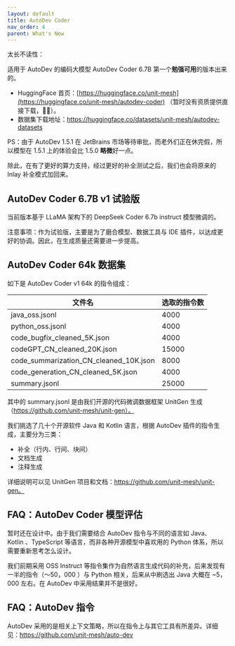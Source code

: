```yaml
---
layout: default
title: AutoDev Coder
nav_order: 4
parent: What's New
---
```


太长不读性：

适用于 AutoDev 的编码大模型 AutoDev Coder 6.7B 第一个**勉强可用**的版本出来的。

- HuggingFace 首页：[https://huggingface.co/unit-mesh](https://huggingface.co/unit-mesh/autodev-coder) （暂时没有资质提供直接下载，🐶🐶）。
- 数据集下载地址：https://huggingface.co/datasets/unit-mesh/autodev-datasets

PS：由于 AutoDev 1.5.1 在 JetBrains 市场等待审批，而老外们正在休完假，所以模型在 1.5.1 上的体验会比 1.5.0 **略微**好一点。

除此，在有了更好的算力支持，经过更好的补全测试之后，我们也会将原来的 Inlay 补全模式加回来。

## AutoDev Coder 6.7B v1 试验版

当前版本基于 LLaMA 架构下的 DeepSeek Coder 6.7b instruct 模型微调的。

注意事项：作为试验版，主要是为了磨合模型、数据工具与 IDE 插件，以达成更好的协调。因此，在生成质量还需要进一步提高。

## AutoDev Coder 64k 数据集

如下是 AutoDev Coder v1 64k 的指令组成：

| 文件名                                    | 选取的指令数 |
|----------------------------------------|--------|
| java_oss.jsonl                         | 4000   |
| python_oss.jsonl                       | 4000   |
| code_bugfix_cleaned_5K.json            | 4000   |
| codeGPT_CN_cleaned_20K.json            | 15000  |
| code_summarization_CN_cleaned_10K.json | 8000   |
| code_generation_CN_cleaned_5K.json     | 4000   |
| summary.jsonl                          | 25000  |

其中的 summary.jsonl 是由我们开源的代码微调数据框架 UnitGen 生成（https://github.com/unit-mesh/unit-gen）。

我们挑选了几十个开源软件 Java 和 Kotlin 语言，根据 AutoDev 插件的指令生成，主要分为三类：

- 补全（行内、行间、块间）
- 文档生成
- 注释生成

详细说明可以见 UnitGen 项目和文档：https://github.com/unit-mesh/unit-gen。

## FAQ：AutoDev Coder 模型评估

暂时还在设计中。由于我们需要结合 AutoDev 指令与不同的语言如 Java、 Kotlin 、TypeScript 等语言，而非各种开源模型中喜欢用的 Python 体系，所以需要重新思考怎么设计。

我们前期采用 OSS Instruct 等指令集作为自然语言生成代码的补充，后来发现有一半的指令（～50，000 ）与 Python 相关，后来从中刷选出 Java 大概在 ~5，000 左右。在 AutoDev 中采用结果并不是很好。

## FAQ：AutoDev 指令

AutoDev 采用的是相关上下文策略，所以在指令上与其它工具有所差异。详细见：https://github.com/unit-mesh/auto-dev
